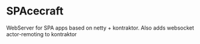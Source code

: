 SPAcecraft
==========

WebServer for SPA apps based on netty + kontraktor. Also adds websocket actor-remoting to kontraktor
